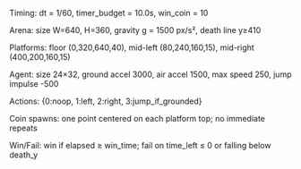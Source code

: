 Timing: dt = 1/60, timer_budget = 10.0s, win_coin = 10

Arena: size W=640, H=360, gravity g = 1500 px/s², death line y≥410

Platforms: floor (0,320,640,40), mid-left (80,240,160,15), mid-right (400,200,160,15)

Agent: size 24×32, ground accel 3000, air accel 1500, max speed 250, jump impulse -500

Actions: {0:noop, 1:left, 2:right, 3:jump_if_grounded}

Coin spawns: one point centered on each platform top; no immediate repeats

Win/Fail: win if elapsed ≥ win_time; fail on time_left ≤ 0 or falling below death_y
